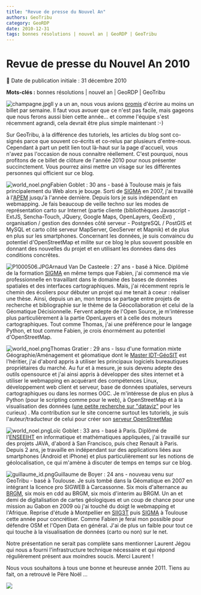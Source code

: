 ```yaml
---
title: "Revue de presse du Nouvel An"
authors: GeoTribu
category: GeoRDP
date: 2010-12-31
tags: bonnes résolutions | nouvel an | GeoRDP | GeoTribu
---
```


# Revue de presse du Nouvel An 2010


:calendar: Date de publication initiale : 31 décembre 2010

**Mots-clés :** bonnes résolutions | nouvel an | GeoRDP | GeoTribu


![champagne.jpg](http://geotribu.net/sites/default/files/Tuto/img/Blog/champagne.jpg)Il y a un an, nous vous avions [promis](http://geotribu.net/node/189) d'écrire au moins un billet par semaine. Il faut vous avouer que ce n'est pas facile, mais gageons que nous ferons aussi bien cette année... et comme l'équipe s'est récemment agrandi, cela devrait être plus simple maintenant :-)



 Sur GeoTribu, à la différence des tutoriels, les articles du blog sont co-signés parce que souvent co-écrits et co-relus par plusieurs d'entre-nous. Cependant à part un petit lien tout là-haut sur la page d'accueil, vous n'avez pas l'occasion de nous connaitre réellement. C'est pourquoi, nous profitons de ce billet de clôture de l'année 2010 pour nous présenter succinctement. Vous pourrez ainsi mettre un visage sur les différentes personnes qui officient sur ce blog.



 ![world_noel.png](http://geotribu.net/sites/default/files/Tuto/img/Blog/geotribu_fab_photo_identite_nb.png)Fabien Goblet : 30 ans - basé à Toulouse mais je fais principalement du Web alors je bouge. Sorti de [SIGMA](http://sigma.ensat.fr/) en 2007, j'ai travaillé à l'[APEM](http://www.apem.asso.fr) jusqu'à l'année dernière. Depuis lors je suis indépendant en webmapping. Je fais beaucoup de veille techno sur les modes de représentation carto sur Internet (partie cliente (bibliothèques Javascript - ExtJS, Sencha-Touch, JQuery, Google Maps, OpenLayers, GeoExt) , organisation / gestion des données côté serveur - PostgreSQL / PostGIS et MySQL et carto côté serveur MapServer, GeoServer et Mapnik) et de plus en plus sur les smartphones. Concernant les données, je suis convaincu du potentiel d'OpenStreetMap et milite sur ce blog le plus souvent possible en donnant des nouvelles du projet et en utilisant les données dans des conditions concrêtes.



 ![P1000506.JPG](http://geotribu.net/sites/default/files/Tuto/img/Blog/P1000506.JPG)Arnaud Van De Casteele : 27 ans - basé à Nice. Diplômé de la formation [SIGMA](http://sigma.ensat.fr/) en même temps que Fabien, j'ai commencé ma vie professionnelle en travaillant dans le domaine des bases de données spatiales et des interfaces cartographiques. Mais, j'ai récemment repris le chemin des écoliers pour débuter un projet qui me tenait à coeur : réaliser une thèse. Ainsi, depuis un an, mon temps se partage entre projets de recherche et bibliographie sur le thème de la Géocollaboration et celui de la Géomatique Décisionnelle. Fervent adepte de l'Open Source, je m'intéresse plus particulièrement à la partie OpenLayers et à celle des moteurs cartographiques. Tout comme Thomas, j'ai une préférence pour le langage Python, et tout comme Fabien, je crois énormément au potentiel d'OpenStreetMap.



 ![world_noel.png](http://www.geotribu.net/sites/default/files/Tuto/img/Blog/thomas_gratier_portrait.jpg)Thomas Gratier : 29 ans - Issu d'une formation mixte Géographie/Aménagement et géomatique dont le [Master IDT-GéoSIT](http://iga.ujf-grenoble.fr/masterSDT/__pages/Specialites/geosit/principale.html "Master IDT-GéoSIT") est l'héritier, j'ai d'abord appris à utiliser les principaux logiciels bureautiques propriétaires du marché. Au fur et à mesure, je suis devenu adepte des outils opensource et j'ai ainsi appris à développer des sites internet et à utiliser le webmapping en acquérant des compétences Linux, développement web client et serveur, base de données spatiales, serveurs cartographiques ou dans les normes OGC. Je m'intéresse de plus en plus à Python (pour le scripting comme pour le web), à OpenStreetMap et à la visualisation des données ([une petite recherche sur "dataviz"](http://twitter.com/#!/search?q=%23dataviz) pour les curieux) . Ma contribution sur le site concerne surtout les tutoriels, je suis l'auteur/traducteur de celui pour créer son [serveur OpenStreetMap](http://www.portailsig.org/content/geotribu-openstreetmap-creer-son-propre-serveur "serveur OpenStreetMap")



 ![world_noel.png](http://geotribu.net/sites/default/files/Tuto/img/Blog/loic_geotribu_2010.png)Loïc Goblet : 33 ans - basé à Paris. Diplômé de l'[ENSEEIHT](http://www.enseeiht.fr) en informatique et mathématiques appliquées, j'ai travaillé sur des projets JAVA, d'abord à San Francisco, puis chez Renault à Paris. Depuis 2 ans, je travaille en indépendant sur des applications liées aux smartphones (Android et iPhone) et plus particulièrement sur les notions de géolocalisation, ce qui m'amène à discuter de temps en temps sur ce blog.



 ![guillaume_id.png](http://geotribu.net/sites/default/files/Tuto/img/Blog/guillaume_id.png)Guillaume de Boyer : 24 ans - nouveau venu sur GeoTribu - basé à Toulouse. Je suis tombé dans la Géomatique en 2007 en intégrant la licence pro SIGWEB à Carcassonne. Six mois d'alternance au [BRGM](http://www.brgm.fr/), six mois en cdd au BRGM, six mois d'interim au BRGM. Un an et demi de digitalisation de cartes géologiques et un coup de chance pour une mission au Gabon en 2009 où j'ai touché du doigt le webmapping et l'Afrique. Reprise d'étude à Montpellier en [SIIG3T](http://www.univ-montp3.fr/siig3t/index.php) puis [SIGMA](http://sigma.ensat.fr/) à Toulouse cette année pour concrétiser. Comme Fabien je ferai mon possible pour défendre OSM et l'Open Data en général. J'ai de plus un faible pour tout ce qui touche à la visualisation de données (carto ou non) sur le net.



 Notre présentation ne serait pas complète sans mentionner Laurent Jégou qui nous a fourni l'infrastructure technique nécessaire et qui répond régulièrement présent aux moindres soucis. Merci Laurent !

 Nous vous souhaitons à tous une bonne et heureuse année 2011. Tiens au fait, on a retrouvé le Père Noël ...



 ![](http://geotribu.net/sites/default/files/Tuto/img/Blog/santa_claus-fly.jpg)

